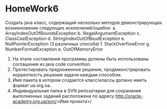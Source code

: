 # HomeWork6
Создать java класс, содержащий несколько методов демонстрирующих возникновение следующих исключений/ошибок:
a. ArrayIndexOutOfBoundsException
b. IllegalArgumentException
c. ClassCastException
d. StringIndexOutOfBoudException
e. NullPointerException (3 различных способа)
f. StackOverflowError
g. NumberFormatException
e. OutOfMemoryError
1. На этапе составления программы должны быть использованы соглашения из java code convention.
2. Протестировать предложенное решение, продемонстрировать корректность решения задачи каждым способом.
3. Имя пакета в котором создается класс/классы должно иметь формат ua.org.oa.<Jira Login>.
4. Индивидуальная папка в SVN репозатарии для сохранения выполненных заданий расположена по адресу http://oracle-academy.org.ua/svn/<Имя проекта>/<Jira login>
